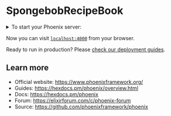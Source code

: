 # SpongebobRecipeBook


  <details>
  <summary>To start your Phoenix server:</summary>
  * Run `mix setup` to install and setup dependencies
  * Start Phoenix endpoint with `mix phx.server` or inside IEx with `iex -S mix phx.server`
  </details>

Now you can visit [`localhost:4000`](http://localhost:4000) from your browser.

Ready to run in production? Please [check our deployment guides](https://hexdocs.pm/phoenix/deployment.html).

## Learn more

  * Official website: https://www.phoenixframework.org/
  * Guides: https://hexdocs.pm/phoenix/overview.html
  * Docs: https://hexdocs.pm/phoenix
  * Forum: https://elixirforum.com/c/phoenix-forum
  * Source: https://github.com/phoenixframework/phoenix
